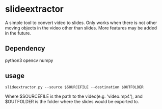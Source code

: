 # slideextractor
A simple tool to convert video to slides. Only works when there is not other moving objects in the video other than slides. More features may be added in the future. 

## Dependency 
python3
opencv 
numpy 

## usage
```
slideextractor.py --source $SOURCEFILE --destination $OUTFOLDER 
```
Where $SOURCEFILE is the path to the video(e.g. 'video.mp4'), and $OUTFOLDER is the folder where the slides would be exported to. 
